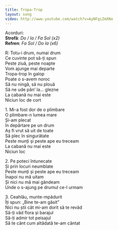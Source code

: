 ```yaml
---
title: Tropa-Trop
layout: song
video: http://www.youtube.com/watch?v=AyNFgiZmXNo
---
```


Acorduri:  
**Strofă**: *Do / la / Fa Sol (x2)*  
**Refren**: *Fa Sol / Do la (x6)*  

R: Totu-i drum, numai drum  
Ce cuvinte pot să-ți spun  
Peste ziuă, peste noapte  
Vom ajunge mai departe  
Tropa-trop în galop  
Poate o s-avem noroc  
Să nu ningă, să nu plouă  
Să ne ude pân’ la... glezne  
La cabană nu mai este  
Niciun loc de cort  

1\. Mi-a fost dor de o plimbare  
O plimbare-n lumea mare  
Și-am plecat  
în depărtare pe un drum  
Aș fi vrut să uit de toate  
Să plec în singurătate  
Peste munți și peste ape eu treceam  
La cabană nu mai este  
Niciun loc  

2\. Pe poteci întunecate  
Și prin locuri neumblate  
Peste munți și peste ape eu treceam  
Înapoi nu mă uitam  
Și nici nu mă mai gândeam  
Unde o s-ajung pe drumul ce-l urmam  

3\. Ceahlău, munte-mpădurit  
Îți spun: „Bine te-am găsit”  
Nici nu știi cât mi-am dorit să te revăd  
Să-ți văd flora și barajul  
Să-ți admir tot peisajul  
Să te cânt cum altădată te-am cântat  
